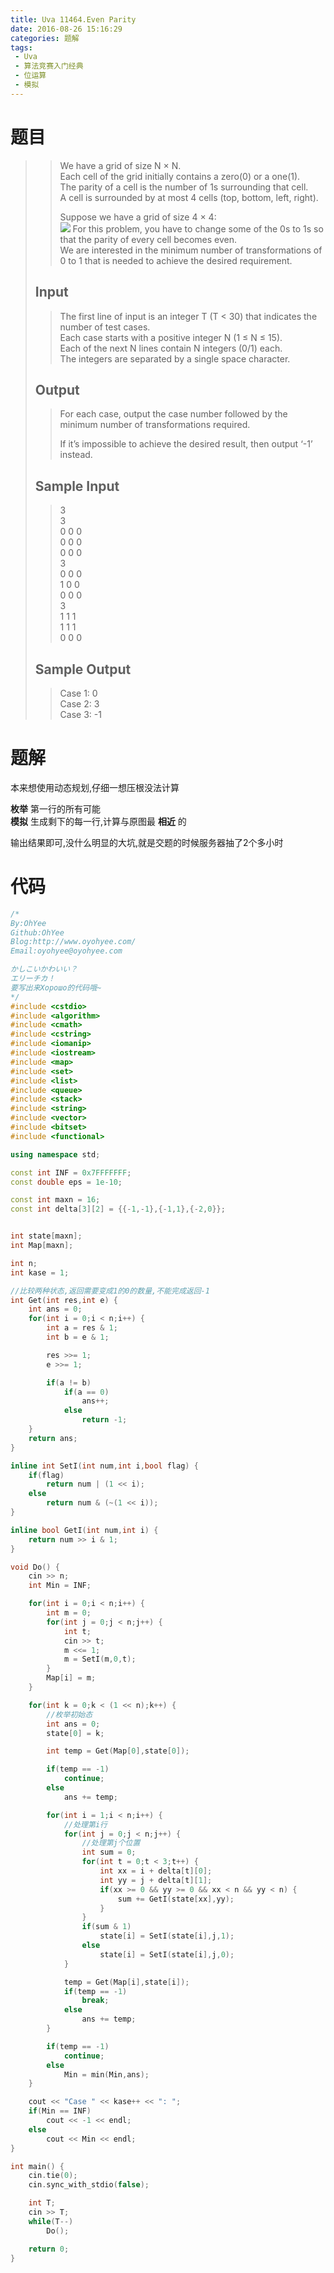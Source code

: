 ```yaml
---
title: Uva 11464.Even Parity
date: 2016-08-26 15:16:29
categories: 题解
tags: 
 - Uva
 - 算法竞赛入门经典
 - 位运算
 - 模拟
---
```

# 题目
>> We have a grid of size N × N.  
>> Each cell of the grid initially contains a zero(0) or a one(1).  
>> The parity of a cell is the number of 1s surrounding that cell.  
>> A cell is surrounded by at most 4 cells (top, bottom, left, right).  
>>  
>> Suppose we have a grid of size 4 × 4:  
>> ![](/post/img/uva11464.png)
>> For this problem, you have to change some of the 0s to 1s so that the parity of every cell becomes even.  
>> We are interested in the minimum number of transformations of 0 to 1 that is needed to achieve the desired requirement.  
>>  
>> <!--more-->  
> 
> ## Input  
>> The first line of input is an integer T (T < 30) that indicates the number of test cases.  
>> Each case starts with a positive integer N (1 ≤ N ≤ 15).  
>> Each of the next N lines contain N integers (0/1) each.  
>> The integers are separated by a single space character.  
>>  
> 
> ## Output  
>> For each case, output the case number followed by the minimum number of transformations required.  
>>  
>> If it’s impossible to achieve the desired result, then output ‘-1’ instead.  
>>  
> 
> ## Sample Input  
>> 3  
>> 3  
>> 0 0 0  
>> 0 0 0  
>> 0 0 0  
>> 3  
>> 0 0 0  
>> 1 0 0  
>> 0 0 0  
>> 3  
>> 1 1 1  
>> 1 1 1  
>> 0 0 0  
> 
> ## Sample Output  
>> Case 1: 0  
>> Case 2: 3  
>> Case 3: -1  


# 题解
本来想使用动态规划,仔细一想压根没法计算  

**枚举** 第一行的所有可能  
**模拟** 生成剩下的每一行,计算与原图最 **相近** 的  

输出结果即可,没什么明显的大坑,就是交题的时候服务器抽了2个多小时  

# 代码
```cpp Even Parity https://github.com/OhYee/sourcecode/tree/master/ACM 代码备份
/*
By:OhYee
Github:OhYee
Blog:http://www.oyohyee.com/
Email:oyohyee@oyohyee.com

かしこいかわいい？
エリーチカ！
要写出来Хорошо的代码哦~
*/
#include <cstdio>
#include <algorithm>
#include <cmath>
#include <cstring>
#include <iomanip>
#include <iostream>
#include <map>
#include <set>
#include <list>
#include <queue>
#include <stack>
#include <string>
#include <vector>
#include <bitset>
#include <functional>

using namespace std;

const int INF = 0x7FFFFFFF;
const double eps = 1e-10;

const int maxn = 16;
const int delta[3][2] = {{-1,-1},{-1,1},{-2,0}};


int state[maxn];
int Map[maxn];

int n;
int kase = 1;

//比较两种状态,返回需要变成1的0的数量,不能完成返回-1
int Get(int res,int e) {
    int ans = 0;
    for(int i = 0;i < n;i++) {
        int a = res & 1;
        int b = e & 1;

        res >>= 1;
        e >>= 1;

        if(a != b)
            if(a == 0)
                ans++;
            else
                return -1;
    }
    return ans;
}

inline int SetI(int num,int i,bool flag) {
    if(flag)
        return num | (1 << i);
    else
        return num & (~(1 << i));
}

inline bool GetI(int num,int i) {
    return num >> i & 1;
}

void Do() {
    cin >> n;
    int Min = INF;

    for(int i = 0;i < n;i++) {
        int m = 0;
        for(int j = 0;j < n;j++) {
            int t;
            cin >> t;
            m <<= 1;
            m = SetI(m,0,t);
        }
        Map[i] = m;
    }

    for(int k = 0;k < (1 << n);k++) {
        //枚举初始态
        int ans = 0;
        state[0] = k;

        int temp = Get(Map[0],state[0]);

        if(temp == -1)
            continue;
        else
            ans += temp;

        for(int i = 1;i < n;i++) {
            //处理第i行
            for(int j = 0;j < n;j++) {
                //处理第j个位置
                int sum = 0;
                for(int t = 0;t < 3;t++) {
                    int xx = i + delta[t][0];
                    int yy = j + delta[t][1];
                    if(xx >= 0 && yy >= 0 && xx < n && yy < n) {
                        sum += GetI(state[xx],yy);
                    }
                }
                if(sum & 1)
                    state[i] = SetI(state[i],j,1);
                else
                    state[i] = SetI(state[i],j,0);
            }

            temp = Get(Map[i],state[i]);
            if(temp == -1)
                break;
            else
                ans += temp;
        }

        if(temp == -1)
            continue;
        else 
            Min = min(Min,ans);
    }

    cout << "Case " << kase++ << ": ";
    if(Min == INF)
        cout << -1 << endl;
    else
        cout << Min << endl;
}

int main() {
    cin.tie(0);
    cin.sync_with_stdio(false);

    int T;
    cin >> T;
    while(T--)
        Do();

    return 0;
}
```
